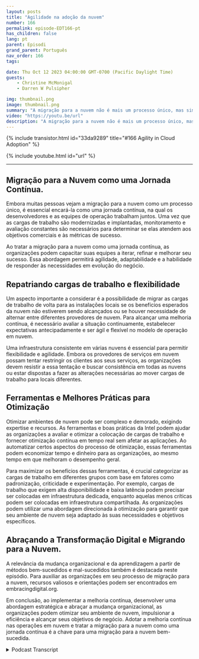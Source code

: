 ```yaml
---
layout: posts
title: "Agilidade na adoção da nuvem"
number: 166
permalink: episode-EDT166-pt
has_children: false
lang: pt
parent: Episodi
grand_parent: Português
nav_order: 166
tags:

date: Thu Oct 12 2023 04:00:00 GMT-0700 (Pacific Daylight Time)
guests:
    - Christine McMonigal
    - Darren W Pulsipher

img: thumbnail.png
image: thumbnail.png
summary: "A migração para a nuvem não é mais um processo único, mas sim uma jornada contínua que requer avaliação constante, monitoramento e ajustes para alcançar os objetivos comerciais. Neste episódio do nosso podcast, o apresentador Darren Pulsipher conversa com a convidada Christine McMonigal sobre a importância de adotar a melhoria contínua nas operações em nuvem."
video: "https://youtu.be/url"
description: "A migração para a nuvem não é mais um processo único, mas sim uma jornada contínua que requer avaliação constante, monitoramento e ajustes para alcançar os objetivos comerciais. Neste episódio do nosso podcast, o apresentador Darren Pulsipher conversa com a convidada Christine McMonigal sobre a importância de adotar a melhoria contínua nas operações em nuvem."
---
```


<div>
{% include transistor.html id="33da9289" title="#166 Agility in Cloud Adoption" %}

{% include youtube.html id="url" %}
</div>

---

## Migração para a Nuvem como uma Jornada Contínua.

Embora muitas pessoas vejam a migração para a nuvem como um processo único, é essencial encará-la como uma jornada contínua, na qual os desenvolvedores e as equipes de operação trabalham juntos. Uma vez que as cargas de trabalho são modernizadas e implantadas, monitoramento e avaliação constantes são necessários para determinar se elas atendem aos objetivos comerciais e às métricas de sucesso.

Ao tratar a migração para a nuvem como uma jornada contínua, as organizações podem capacitar suas equipes a iterar, refinar e melhorar seu sucesso. Essa abordagem permitirá agilidade, adaptabilidade e a habilidade de responder às necessidades em evolução do negócio.

## Repatriando cargas de trabalho e flexibilidade

Um aspecto importante a considerar é a possibilidade de migrar as cargas de trabalho de volta para as instalações locais se os benefícios esperados da nuvem não estiverem sendo alcançados ou se houver necessidade de alternar entre diferentes provedores de nuvem. Para alcançar uma melhoria contínua, é necessário avaliar a situação continuamente, estabelecer expectativas antecipadamente e ser ágil e flexível no modelo de operação em nuvem.

Uma infraestrutura consistente em várias nuvens é essencial para permitir flexibilidade e agilidade. Embora os provedores de serviços em nuvem possam tentar restringir os clientes aos seus serviços, as organizações devem resistir a essa tentação e buscar consistência em todas as nuvens ou estar dispostas a fazer as alterações necessárias ao mover cargas de trabalho para locais diferentes.

## Ferramentas e Melhores Práticas para Otimização

Otimizar ambientes de nuvem pode ser complexo e demorado, exigindo expertise e recursos. As ferramentas e boas práticas da Intel podem ajudar as organizações a avaliar e otimizar a colocação de cargas de trabalho e fornecer otimização contínua em tempo real sem afetar as aplicações. Ao automatizar certos aspectos do processo de otimização, essas ferramentas podem economizar tempo e dinheiro para as organizações, ao mesmo tempo em que melhoram o desempenho geral.

Para maximizar os benefícios dessas ferramentas, é crucial categorizar as cargas de trabalho em diferentes grupos com base em fatores como padronização, criticidade e experimentação. Por exemplo, cargas de trabalho que exigem alta disponibilidade e baixa latência podem precisar ser colocadas em infraestrutura dedicada, enquanto aquelas menos críticas podem ser colocadas em infraestrutura compartilhada. As organizações podem utilizar uma abordagem direcionada à otimização para garantir que seu ambiente de nuvem seja adaptado às suas necessidades e objetivos específicos.

## Abraçando a Transformação Digital e Migrando para a Nuvem.

A relevância da mudança organizacional e da aprendizagem a partir de métodos bem-sucedidos e mal-sucedidos também é destacada neste episódio. Para auxiliar as organizações em seu processo de migração para a nuvem, recursos valiosos e orientações podem ser encontrados em embracingdigital.org.

Em conclusão, ao implementar a melhoria contínua, desenvolver uma abordagem estratégica e abraçar a mudança organizacional, as organizações podem otimizar seu ambiente de nuvem, impulsionar a eficiência e alcançar seus objetivos de negócio. Adotar a melhoria contínua nas operações em nuvem e tratar a migração para a nuvem como uma jornada contínua é a chave para uma migração para a nuvem bem-sucedida.



<details>
<summary> Podcast Transcript </summary>

<p></p>

</details>
